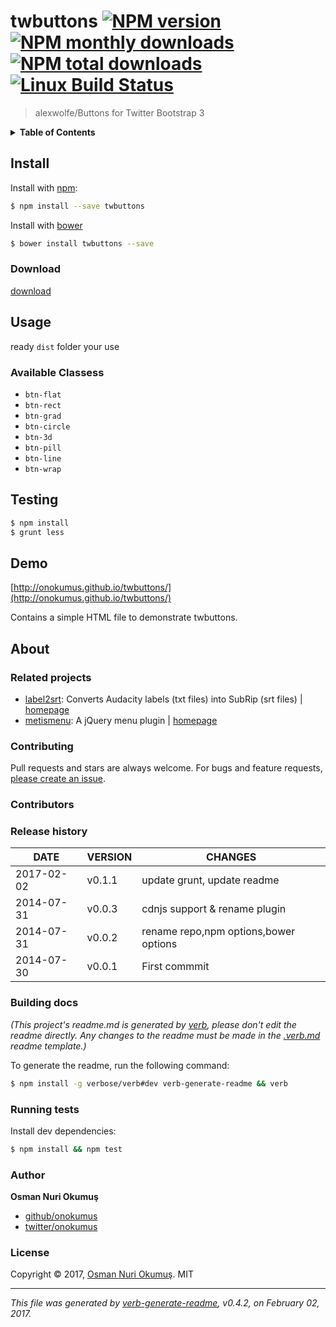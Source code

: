 # twbuttons [![NPM version](https://img.shields.io/npm/v/twbuttons.svg?style=flat)](https://www.npmjs.com/package/twbuttons) [![NPM monthly downloads](https://img.shields.io/npm/dm/twbuttons.svg?style=flat)](https://npmjs.org/package/twbuttons)  [![NPM total downloads](https://img.shields.io/npm/dt/twbuttons.svg?style=flat)](https://npmjs.org/package/twbuttons) [![Linux Build Status](https://img.shields.io/travis/onokumus/twbuttons.svg?style=flat&label=Travis)](https://travis-ci.org/onokumus/twbuttons)

> alexwolfe/Buttons for Twitter Bootstrap 3

<details>
<summary><strong>Table of Contents</strong></summary>
- [Install](#install)
  * [Download](#download)
- [Usage](#usage)
  * [Available Classess](#available-classess)
- [Testing](#testing)
- [Demo](#demo)
- [About](#about)
  * [Related projects](#related-projects)
  * [Contributing](#contributing)
  * [Contributors](#contributors)
  * [Release history](#release-history)
  * [Building docs](#building-docs)
  * [Running tests](#running-tests)
  * [Author](#author)
  * [License](#license)

_(TOC generated by [verb](https://github.com/verbose/verb) using [markdown-toc](https://github.com/jonschlinkert/markdown-toc))_
</details>

## Install
Install with [npm](https://www.npmjs.com/):

```sh
$ npm install --save twbuttons
```

Install with [bower](https://bower.io/)

```sh
$ bower install twbuttons --save
```

### Download
[download](https://github.com/onokumus/twbuttons/archive/master.zip)

## Usage
ready `dist` folder your use

### Available Classess
* `btn-flat`
* `btn-rect`
* `btn-grad`
* `btn-circle`
* `btn-3d`
* `btn-pill`
* `btn-line`
* `btn-wrap`

## Testing
```sh
$ npm install
$ grunt less
```

## Demo
[http://onokumus.github.io/twbuttons/](http://onokumus.github.io/twbuttons/)

Contains a simple HTML file to demonstrate twbuttons.

## About
### Related projects
- [label2srt](https://www.npmjs.com/package/label2srt): Converts Audacity labels (txt files) into SubRip (srt files) | [homepage](https://github.com/onokumus/label2srt#readme "Converts Audacity labels (txt files) into SubRip (srt files)")
- [metismenu](https://www.npmjs.com/package/metismenu): A jQuery menu plugin | [homepage](https://github.com/onokumus/metisMenu#readme "A jQuery menu plugin")

### Contributing
Pull requests and stars are always welcome. For bugs and feature requests, [please create an issue](../../issues/new).

### Contributors

### Release history
|**DATE**      |**VERSION**   |**CHANGES**|
|--------------|--------------|-----------|
|2017-02-02    |v0.1.1        |update grunt, update readme|
|2014-07-31    |v0.0.3	      |cdnjs support & rename plugin|
|2014-07-31    |v0.0.2        |rename repo,npm options,bower options|
|2014-07-30    |v0.0.1        |First commmit|

### Building docs
_(This project's readme.md is generated by [verb](https://github.com/verbose/verb-generate-readme), please don't edit the readme directly. Any changes to the readme must be made in the [.verb.md](.verb.md) readme template.)_

To generate the readme, run the following command:

```sh
$ npm install -g verbose/verb#dev verb-generate-readme && verb
```

### Running tests

Install dev dependencies:

```sh
$ npm install && npm test
```

### Author
**Osman Nuri Okumuş**

+ [github/onokumus](https://github.com/onokumus)
+ [twitter/onokumus](https://twitter.com/onokumus)

### License
Copyright © 2017, [Osman Nuri Okumuş](https://github.com/onokumus).
MIT

***

_This file was generated by [verb-generate-readme](https://github.com/verbose/verb-generate-readme), v0.4.2, on February 02, 2017._

[label2srt]: https://github.com/onokumus/label2srt
[metismenu]: https://github.com/onokumus/metisMenu

